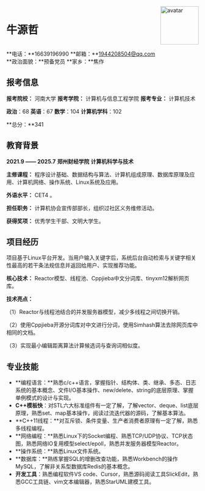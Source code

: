 <div style="display: flex; justify-content: space-between; align-items: center;">
  <h1>牛源哲</h1>
  <div style="margin-left: 20px;">
    <img src="D:\桌面工具\桌面文档\复试自我整理\nyz.jpg" alt="avatar" style="width: 100px; height: 100px; border-radius: 0%; border: none; box-shadow: none;">
  </div>
</div>

**电话：**16639196990                                                                            **邮箱：**1944208504@qq.com  
         **政治面貌：**预备党员                                                                            **家乡：**焦作

## 报考信息

**报考院校：** 河南大学                                 **报考学院：** 计算机与信息工程学院                                    **报考专业：** 计算机技术  

**政治**：68                                              **英语**：67                                           **数学**：104                                          **计算机学科**：102  

**总分：**341  

## 教育背景

**2021.9 —— 2025.7**                                                        **郑州财经学院**                                                                  **计算机科学与技术**  

**主修课程：** 程序设计基础、数据结构与算法、计算机组成原理、数据库原理及应用、计算机网络、操作系统、Linux系统及应用。  

**外语水平：** CET4 。

**担任职务：** 计算机协会宣传部部长，组织过社区义务维修活动。  

**获得奖项：** 优秀学生干部、文明大学生。  

## 项目经历

项目基于Linux平台开发。当用户输入关键字后，系统后台自动检索与关键字相关性最高的若干条法规信息并返回给用户、实现推荐功能。  

**核心技术：** Reactor模型、线程池、Cppjieba中文分词库、tinyxm12解析网页库。  

**技术亮点：**  

（1）Reactor与线程池结合的并发服务器模型，减少多线程之间切换开销。

（2）使用Cppjieba开源分词库对中文进行分词，使用Simhash算法去除网页库中相同的文档。

（3）实现最小编辑距离算法计算候选词与查询词相似度。

## 专业技能

- **编程语言：**熟悉c/c++语言，掌握指针、结构体、类、继承、多态、日志系统的基本概念、文件I/O基本操作、new/delete、string的底层原理、掌握单例模式的设计与实现。
- **C++模板快**：对STL六大标准组件有一定了解，了解vector、deque、list底层原理，熟悉set、map基本操作，阅读过流迭代器的源码，了解基本算法。
- **C++11线程：**对互斥锁、条件变量、生产者消费者原理有一定了解，熟悉多线程编程。
- **网络编程：**熟悉Linux下的Socket编程、熟悉TCP/UDP协议、TCP状态图，熟悉网络IO复用模型select/epoll，熟悉并发服务器模型Reactor。
- **操作系统：**熟悉Linux文件系统。
- **数据库：**熟练掌握SQL的增删改查功能，熟悉Workbench的操作MySQL，了解非关系型数据库Redis的基本概念。
- **开发工具**：熟悉编程软件VS code、Cursor，熟悉源码阅读工具SlickEdit，熟悉GCC工具链、vim文本编辑器，熟悉StarUML建模工具。


